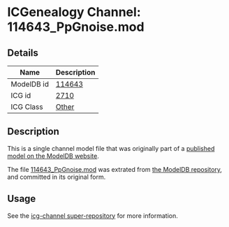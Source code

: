 # ICGenealogy Channel: 114643\_PpGnoise.mod

## Details

Name | Description
---- | -----------
ModelDB id | [114643](http://senselab.med.yale.edu/ModelDB/ShowModel.cshtml?model=114643)
ICG id | [2710](http://icg.neurotheory.ox.ac.uk/channels/other/2710)
ICG Class | [Other](http://icg.neurotheory.ox.ac.uk/channels/other)

## Description

This is a single channel model file that was originally part of a [published model on the ModelDB website](http://senselab.med.yale.edu/mModelDB/ShowModel.cshtml?model=114643).

The file [114643\_PpGnoise.mod](114643_PpGnoise.mod) was extrated from [the ModelDB repository](http://senselab.med.yale.edu/ModelDB/ShowModel.cshtml?model=114643), and committed in its original form.

## Usage

See the [icg-channel super-repository](https://github.com/icgenealogy/icg-channels) for more information.
